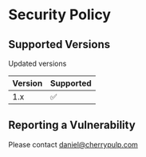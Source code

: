 # Security Policy

## Supported Versions

Updated versions

| Version | Supported          |
| ------- | ------------------ |
| 1.x   | :white_check_mark: |

## Reporting a Vulnerability

Please contact [daniel@cherrypulp.com](daniel@cherrypulp.com)
